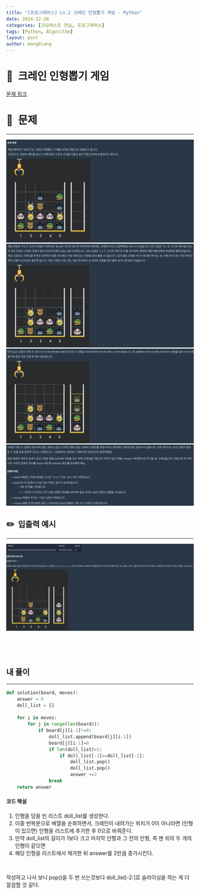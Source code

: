 ```yaml
---
title: "[프로그래머스] Lv.2 크레인 인형뽑기 게임 - Python"
date: 2024-12-28  
categories: [코딩테스트 연습, 프로그래머스]
tags: [Python, Algorithm]
layout: post
author: mongblang
---
```


# 📌&nbsp; **크레인 인형뽑기 게임**
[문제 링크](https://school.programmers.co.kr/learn/courses/30/lessons/64061)  

# 📝&nbsp; **문제**
---
![문제](/assets/img/codingtest-post-img/PG64061-1.png)
![문제2](/assets/img/codingtest-post-img/PG64061-2.png)
![문제3](/assets/img/codingtest-post-img/PG64061-3.png)
![문제4](/assets/img/codingtest-post-img/PG64061-4.png)


## ✏️&nbsp; **입출력 예시**
---
![예시](/assets/img/codingtest-post-img/PG64061-5.png) 

&nbsp;  

&nbsp;   



## **내 풀이**  
--- 

```python
def solution(board, moves):
    answer = 0
    doll_list = []
    
    for i in moves:
        for j in range(len(board)):
            if board[j][i-1]!=0:
                doll_list.append(board[j][i-1])
                board[j][i-1]=0
                if len(doll_list)>1:
                    if doll_list[-1]==doll_list[-2]:
                        doll_list.pop()
                        doll_list.pop()
                        answer +=2
                break
    return answer
```

#### **코드 해설**  
1. 인형을 담을 빈 리스트 doll_list를 생성한다.
2. 이중 반복문으로 배열을 순회하면서, 크레인이 내려가는 위치가 0이 아니라면 (인형이 있으면) 인형을 리스트에 추가한 후 0으로 바꿔준다. 
3. 만약 doll_list의 길이가 1보다 크고 마지막 인형과 그 전의 인형, 즉 맨 위의 두 개의 인형이 같으면
4. 해당 인형을 리스트에서 제거한 뒤 answer를 2만큼 증가시킨다.

&nbsp;  

작성하고 나서 보니 pop()을 두 번 쓰는것보다 doll_list[-2:]로 슬라이싱을 하는 게 더 깔끔할 것 같다. 


